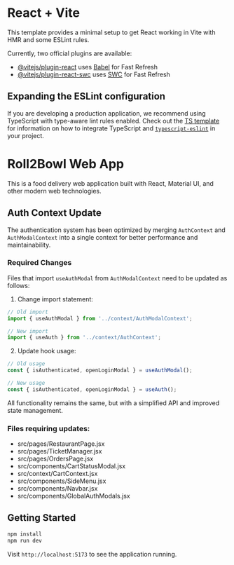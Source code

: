 # React + Vite

This template provides a minimal setup to get React working in Vite with HMR and some ESLint rules.

Currently, two official plugins are available:

- [@vitejs/plugin-react](https://github.com/vitejs/vite-plugin-react/blob/main/packages/plugin-react) uses [Babel](https://babeljs.io/) for Fast Refresh
- [@vitejs/plugin-react-swc](https://github.com/vitejs/vite-plugin-react/blob/main/packages/plugin-react-swc) uses [SWC](https://swc.rs/) for Fast Refresh

## Expanding the ESLint configuration

If you are developing a production application, we recommend using TypeScript with type-aware lint rules enabled. Check out the [TS template](https://github.com/vitejs/vite/tree/main/packages/create-vite/template-react-ts) for information on how to integrate TypeScript and [`typescript-eslint`](https://typescript-eslint.io) in your project.

# Roll2Bowl Web App

This is a food delivery web application built with React, Material UI, and other modern web technologies.

## Auth Context Update

The authentication system has been optimized by merging `AuthContext` and `AuthModalContext` into a single context for better performance and maintainability.

### Required Changes

Files that import `useAuthModal` from `AuthModalContext` need to be updated as follows:

1. Change import statement:
```javascript
// Old import
import { useAuthModal } from '../context/AuthModalContext';

// New import
import { useAuth } from '../context/AuthContext';
```

2. Update hook usage:
```javascript
// Old usage
const { isAuthenticated, openLoginModal } = useAuthModal();

// New usage
const { isAuthenticated, openLoginModal } = useAuth();
```

All functionality remains the same, but with a simplified API and improved state management.

### Files requiring updates:
- src/pages/RestaurantPage.jsx
- src/pages/TicketManager.jsx
- src/pages/OrdersPage.jsx
- src/components/CartStatusModal.jsx
- src/context/CartContext.jsx
- src/components/SideMenu.jsx
- src/components/Navbar.jsx
- src/components/GlobalAuthModals.jsx

## Getting Started

```bash
npm install
npm run dev
```

Visit `http://localhost:5173` to see the application running.
